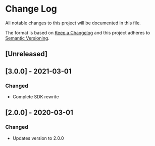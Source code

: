 # Change Log
All notable changes to this project will be documented in this file.

The format is based on [Keep a Changelog](http://keepachangelog.com/)
and this project adheres to [Semantic Versioning](http://semver.org/).

## [Unreleased]

## [3.0.0] - 2021-03-01
### Changed
- Complete SDK rewrite

## [2.0.0] - 2020-03-01
### Changed
- Updates version to 2.0.0
